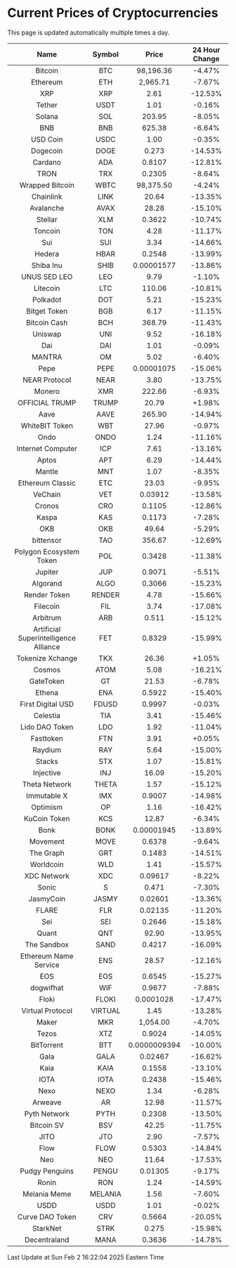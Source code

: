 # Current Prices of Cryptocurrencies
This page is updated automatically multiple times a day.

| Name | Symbol | Price | 24 Hour Change |
| :---: |:---:| :---: | :---: |
| Bitcoin | BTC | 98,196.36 | -4.47% |
| Ethereum | ETH | 2,965.71 | -7.67% |
| XRP | XRP | 2.61 | -12.53% |
| Tether | USDT | 1.01 | -0.16% |
| Solana | SOL | 203.95 | -8.05% |
| BNB | BNB | 625.38 | -6.64% |
| USD Coin | USDC | 1.00 | -0.35% |
| Dogecoin | DOGE | 0.273 | -14.53% |
| Cardano | ADA | 0.8107 | -12.81% |
| TRON | TRX | 0.2305 | -8.64% |
| Wrapped Bitcoin | WBTC | 98,375.50 | -4.24% |
| Chainlink | LINK | 20.64 | -13.35% |
| Avalanche | AVAX | 28.28 | -15.10% |
| Stellar | XLM | 0.3622 | -10.74% |
| Toncoin | TON | 4.28 | -11.17% |
| Sui | SUI | 3.34 | -14.66% |
| Hedera | HBAR | 0.2548 | -13.99% |
| Shiba Inu | SHIB | 0.00001577 | -13.86% |
| UNUS SED LEO | LEO | 9.79 | -1.10% |
| Litecoin | LTC | 110.06 | -10.81% |
| Polkadot | DOT | 5.21 | -15.23% |
| Bitget Token | BGB | 6.17 | -11.15% |
| Bitcoin Cash | BCH | 368.79 | -11.43% |
| Uniswap | UNI | 9.52 | -16.18% |
| Dai | DAI | 1.01 | -0.09% |
| MANTRA | OM | 5.02 | -6.40% |
| Pepe | PEPE | 0.00001075 | -15.06% |
| NEAR Protocol | NEAR | 3.80 | -13.75% |
| Monero | XMR | 222.66 | -6.93% |
| OFFICIAL TRUMP | TRUMP | 20.79 | +1.98% |
| Aave | AAVE | 265.90 | -14.94% |
| WhiteBIT Token | WBT | 27.96 | -0.97% |
| Ondo | ONDO | 1.24 | -11.16% |
| Internet Computer | ICP | 7.61 | -13.16% |
| Aptos | APT | 6.29 | -14.44% |
| Mantle | MNT | 1.07 | -8.35% |
| Ethereum Classic | ETC | 23.03 | -9.95% |
| VeChain | VET | 0.03912 | -13.58% |
| Cronos | CRO | 0.1105 | -12.86% |
| Kaspa | KAS | 0.1173 | -7.28% |
| OKB | OKB | 49.64 | -5.29% |
| bittensor | TAO | 356.67 | -12.69% |
| Polygon Ecosystem Token | POL | 0.3428 | -11.38% |
| Jupiter | JUP | 0.9071 | -5.51% |
| Algorand | ALGO | 0.3066 | -15.23% |
| Render Token | RENDER | 4.78 | -15.66% |
| Filecoin | FIL | 3.74 | -17.08% |
| Arbitrum | ARB | 0.511 | -15.12% |
| Artificial Superintelligence Alliance | FET | 0.8329 | -15.99% |
| Tokenize Xchange | TKX | 26.36 | +1.05% |
| Cosmos | ATOM | 5.08 | -16.21% |
| GateToken | GT | 21.53 | -6.78% |
| Ethena | ENA | 0.5922 | -15.40% |
| First Digital USD | FDUSD | 0.9997 | -0.03% |
| Celestia | TIA | 3.41 | -15.46% |
| Lido DAO Token | LDO | 1.92 | -11.04% |
| Fasttoken | FTN | 3.91 | +0.05% |
| Raydium | RAY | 5.64 | -15.00% |
| Stacks | STX | 1.07 | -15.81% |
| Injective | INJ | 16.09 | -15.20% |
| Theta Network | THETA | 1.57 | -15.12% |
| Immutable X | IMX | 0.9007 | -14.98% |
| Optimism | OP | 1.16 | -16.42% |
| KuCoin Token | KCS | 12.87 | -6.34% |
| Bonk | BONK | 0.00001945 | -13.89% |
| Movement | MOVE | 0.6378 | -9.64% |
| The Graph | GRT | 0.1483 | -14.51% |
| Worldcoin | WLD | 1.41 | -15.57% |
| XDC Network | XDC | 0.09617 | -8.22% |
| Sonic | S | 0.471 | -7.30% |
| JasmyCoin | JASMY | 0.02601 | -13.36% |
| FLARE | FLR | 0.02135 | -11.20% |
| Sei | SEI | 0.2646 | -15.18% |
| Quant | QNT | 92.90 | -13.95% |
| The Sandbox | SAND | 0.4217 | -16.09% |
| Ethereum Name Service | ENS | 28.57 | -12.16% |
| EOS | EOS | 0.6545 | -15.27% |
| dogwifhat | WIF | 0.9677 | -7.88% |
| Floki | FLOKI | 0.0001028 | -17.47% |
| Virtual Protocol | VIRTUAL | 1.45 | -13.28% |
| Maker | MKR | 1,054.00 | -4.70% |
| Tezos | XTZ | 0.9024 | -14.05% |
| BitTorrent | BTT | 0.0000009394 | -10.00% |
| Gala | GALA | 0.02467 | -16.62% |
| Kaia | KAIA | 0.1558 | -13.10% |
| IOTA | IOTA | 0.2438 | -15.46% |
| Nexo | NEXO | 1.34 | -6.28% |
| Arweave | AR | 12.98 | -11.57% |
| Pyth Network | PYTH | 0.2308 | -13.50% |
| Bitcoin SV | BSV | 42.25 | -11.75% |
| JITO | JTO | 2.90 | -7.57% |
| Flow | FLOW | 0.5303 | -14.84% |
| Neo | NEO | 11.64 | -17.53% |
| Pudgy Penguins | PENGU | 0.01305 | -9.17% |
| Ronin | RON | 1.24 | -14.59% |
| Melania Meme | MELANIA | 1.56 | -7.60% |
| USDD | USDD | 1.01 | -0.02% |
| Curve DAO Token | CRV | 0.5664 | -20.05% |
| StarkNet | STRK | 0.275 | -15.98% |
| Decentraland | MANA | 0.3636 | -14.78% |

Last Update at Sun Feb  2 16:22:04 2025 Eastern Time